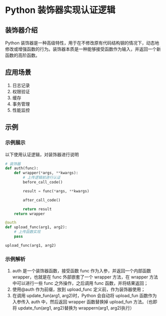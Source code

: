# Python 装饰器实现认证逻辑

## 装饰器介绍

Python 装饰器是一种高级特性，用于在不修改原有代码结构钢的情况下，动态地修改或增强函数的行为。装饰器本质是一种能够接受函数作为输入，并返回一个新函数的高阶函数。

## 应用场景

1. 日志记录
2. 权限验证
3. 缓存
4. 事务管理
5. 性能监控

## 示例

### 示例展示

以下使用认证逻辑，对装饰器进行说明

```python
# 装饰器
def auth(func):
    def wrapper(*args, **kwargs):
        # 上传逻辑前进行认证
        before_call_code()

        result = func(*args, **kwargs)

        after_call_code()

        return result
    return wrapper

@auth
def upload_func(arg1, arg2):
    # 上传函数实现
    pass

upload_func(arg1, arg2)
```

### 示例解析

1. auth 是一个装饰器函数，接受函数 func 作为入参，并返回一个内部函数 wrapper，也就是在 func 外部嵌套了一个 wrapper 方法，在 wrapper 方法中可以进行一些 func 之外操作，之后调用 func 函数，并将结果返回；
2. 使用@auth 作为前缀，放到 upload_func 定义前，作为装饰器使用；
3. 在调用 update_fun(arg1, arg2)时，Python 会自动将 upload_fun 函数作为入参传入 auth 中，然后返回 wrapper 函数替换掉 upload_fun 方法。（也即将 update_fun(arg1, arg2)替换为 wrappern(arg1, arg2)执行）
